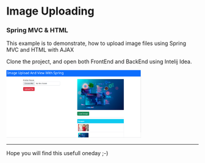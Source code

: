 <h1>Image Uploading</h1>
<h3>Spring MVC & HTML</h3>

<p>This example is to demonstrate, how to upload image files using Spring MVC and HTML with AJAX</p>

<p>Clone the project, and open both FrontEnd and BackEnd using Intelij Idea.</p>

<img src="assets/ss.png" width="70%">
<hr>
<p>Hope you will find this usefull oneday ;-)</p>